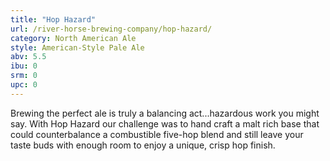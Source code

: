 ```yaml
---
title: "Hop Hazard"
url: /river-horse-brewing-company/hop-hazard/
category: North American Ale
style: American-Style Pale Ale
abv: 5.5
ibu: 0
srm: 0
upc: 0
---
```

Brewing the perfect ale is truly a balancing act...hazardous work you might say. With Hop Hazard our challenge was to hand craft a malt rich base that could counterbalance a combustible five-hop blend and still leave your taste buds with enough room to enjoy a unique, crisp hop finish.
